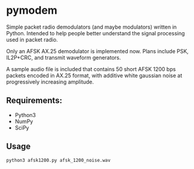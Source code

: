 # pymodem
Simple packet radio demodulators (and maybe modulators) written in Python. Intended to help people better understand the signal processing used in packet radio.

Only an AFSK AX.25 demodulator is implemented now. Plans include PSK, IL2P+CRC, and transmit waveform generators. 

A sample audio file is included that contains 50 short AFSK 1200 bps packets encoded in AX.25 format, with additive white gaussian noise at progressively increasing amplitude.

## Requirements:
- Python3
- NumPy
- SciPy

## Usage
```
python3 afsk1200.py afsk_1200_noise.wav
```
